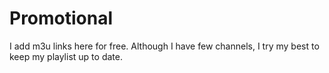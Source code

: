 # Promotional
I add m3u links here for free. Although I have few channels,
I try my best to keep my playlist up to date.
